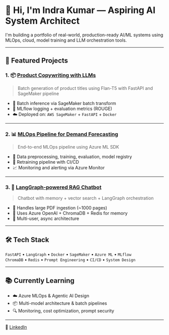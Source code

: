 # 👋 Hi, I'm Indra Kumar — Aspiring AI System Architect

I'm building a portfolio of real-world, production-ready AI/ML systems using MLOps, cloud, model training and LLM orchestration tools.

---

## 🚀 Featured Projects

### 1. 📦 [Product Copywriting with LLMs](https://github.com/your-username/product-copywriter-llm)
> Batch generation of product titles using Flan-T5 with FastAPI and SageMaker pipeline
- 🔁 Batch inference via SageMaker batch transform
- 🧪 MLflow logging + evaluation metrics (ROUGE)
- ☁️ Deployed on: `AWS SageMaker` + `FastAPI` + `Docker`

---

### 2. 📊 [MLOps Pipeline for Demand Forecasting](https://github.com/your-username/demand-forecasting-pipeline)
> End-to-end MLOps pipeline using Azure ML SDK
- 🧹 Data preprocessing, training, evaluation, model registry
- 🔁 Retraining pipeline with CI/CD
- 📈 Monitoring and alerting via Azure Monitor

---

### 3. 🤖 [LangGraph-powered RAG Chatbot](https://github.com/your-username/rag-chatbot)
> Chatbot with memory + vector search + LangGraph orchestration
- 📄 Handles large PDF ingestion (~1000 pages)
- 🧠 Uses Azure OpenAI + ChromaDB + Redis for memory
- 🔁 Multi-user, async architecture

---

## 🛠 Tech Stack

`FastAPI` • `LangGraph` • `Docker` • `SageMaker` • `Azure ML` • `MLflow`  
`ChromaDB` • `Redis` • `Prompt Engineering` • `CI/CD` • `System Design`

---

## 📚 Currently Learning

- ☁️ Azure MLOps & Agentic AI Design
- 📦 Multi-model architecture & batch pipelines
- 🔍 Monitoring, cost optimization, prompt security

---

🔗 [LinkedIn](https://www.linkedin.com/in/indra-kumar/) 
